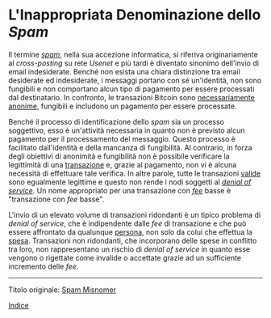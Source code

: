 # L'Inappropriata Denominazione dello _Spam_



Il termine [_spam_](https://en.wikipedia.org/wiki/History_of_email_spam), nella sua accezione informatica, si riferiva originariamente al _cross-posting_ su rete _Usenet_ e più tardi è diventato sinonimo dell'invio di email indesiderate. Benché non esista una chiara distinzione tra email desiderate ed indesiderate, i messaggi portano con sé un'identità, non sono fungibili e non comportano alcun tipo di pagamento per essere processati dal destinatario. In confronto, le transazioni Bitcoin sono [necessariamente anonime](ch016-risk-sharing-principle.md), fungibili e includono un pagamento per essere processate.

Benché il processo di identificazione dello _spam_ sia un processo soggettivo, esso è un'attività necessaria in quanto non è previsto alcun pagamento per il processamento del messaggio. Questo processo è facilitato dall'identità e della mancanza di fungibilità. Al contrario, in forza degli obiettivi di anonimità e fungibilità non è possibile verificare la legittimità di una [transazione](ch101-glossary.md#transazione) e, grazie al pagamento, non vi è alcuna necessità di effettuare tale verifica. In altre parole, tutte le transazioni [valide](ch101-glossary.md#validità) sono egualmente legittime e questo non rende i nodi soggetti al [_denial of service_](ch101-glossary.md#denial-of-service). Un nome appropriato per una transazione con [_fee_](ch101-glossary.md#commissione-di-transazione-fee) basse è "transazione con _fee_ basse".

L'invio di un elevato volume di transazioni ridondanti è un tipico problema di _denial of service_, che è indipendente dalle _fee_ di transazione e che può essere affrontato da qualunque [persona](ch101-glossary.md#persona), non solo da colui che effettua la [spesa](ch101-glossary.md#spesa). Transazioni non ridondanti, che incorporano delle spese in conflitto tra loro, non rappresentano un rischio di _denial of service_ in quanto esse vengono o rigettate come invalide o accettate grazie ad un sufficiente incremento delle _fee_.

---

Titolo originale: [Spam Misnomer](https://github.com/libbitcoin/libbitcoin-system/wiki/Spam-Misnomer)

[Indice](/README.md)

